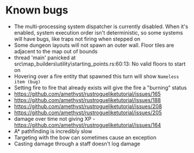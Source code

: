 # Known bugs
* The multi-processing system dispatcher is currently disabled. When it's enabled, system execution order isn't deterministic, so some systems will have bugs, like traps not firing when stepped on
* Some dungeon layouts will not spawn an outer wall. Floor tiles are adjacent to the map out of bounds
* thread 'main' panicked at src\map_builders\utility\starting_points.rs:60:13: No valid floors to start on
* Hovering over a fire entity that spawned this turn will show `Nameless item (bug)`
* Setting fire to fire that already exists will give the fire a "burning" status
* https://github.com/amethyst/rustrogueliketutorial/issues/165
* https://github.com/amethyst/rustrogueliketutorial/issues/188
* https://github.com/amethyst/rustrogueliketutorial/issues/208
* https://github.com/amethyst/rustrogueliketutorial/issues/205
* damage over time not giving XP - https://github.com/amethyst/rustrogueliketutorial/issues/164
* A* pathfinding is incredibly slow
* Targeting with the bow can sometimes cause an exception
* Casting damage through a staff doesn't log damage